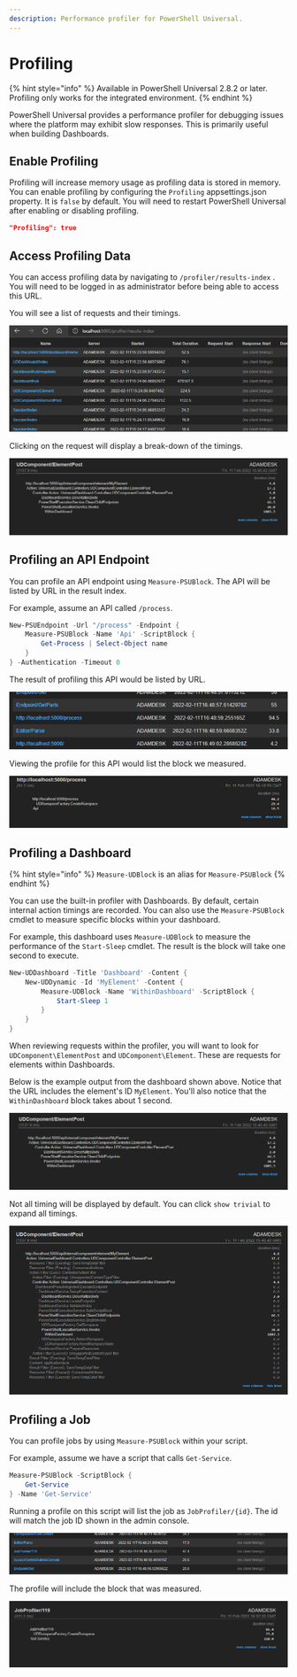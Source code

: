 ```yaml
---
description: Performance profiler for PowerShell Universal.
---
```


# Profiling

{% hint style="info" %}
Available in PowerShell Universal 2.8.2 or later. Profiling only works for the integrated environment.
{% endhint %}

PowerShell Universal provides a performance profiler for debugging issues where the platform may exhibit slow responses. This is primarily useful when building Dashboards.&#x20;

## Enable Profiling

Profiling will increase memory usage as profiling data is stored in memory. You can enable profiling by configuring the `Profiling` appsettings.json property. It is `false` by default. You will need to restart PowerShell Universal after enabling or disabling profiling.&#x20;

```json
"Profiling": true
```

## Access Profiling Data

You can access profiling data by navigating to `/profiler/results-index` . You will need to be logged in as administrator before being able to access this URL.&#x20;

You will see a list of requests and their timings.&#x20;

![Result Index](<../.gitbook/assets/image (319) (1).png>)

Clicking on the request will display a break-down of the timings.&#x20;

![Timings](<../.gitbook/assets/image (309) (1).png>)

## Profiling an API Endpoint

You can profile an API endpoint using `Measure-PSUBlock`. The API will be listed by URL in the result index.&#x20;

For example, assume an API called `/process`.&#x20;

```powershell
New-PSUEndpoint -Url "/process" -Endpoint {
    Measure-PSUBlock -Name 'Api' -ScriptBlock {
        Get-Process | Select-Object name
    }
} -Authentication -Timeout 0 
```

The result of profiling this API would be listed by URL.

![](<../.gitbook/assets/image (309).png>)

Viewing the profile for this API would list the block we measured.&#x20;

![](<../.gitbook/assets/image (319).png>)

## Profiling a Dashboard

{% hint style="info" %}
`Measure-UDBlock` is an alias for `Measure-PSUBlock`
{% endhint %}

You can use the built-in profiler with Dashboards. By default, certain internal action timings are recorded. You can also use the `Measure-PSUBlock` cmdlet to measure specific blocks within your dashboard.&#x20;

For example, this dashboard uses `Measure-UDBlock` to measure the performance of the `Start-Sleep` cmdlet. The result is the block will take one second to execute.&#x20;

```powershell
New-UDDashboard -Title 'Dashboard' -Content {
    New-UDDynamic -Id 'MyElement' -Content {
        Measure-UDBlock -Name 'WithinDashboard' -ScriptBlock {
            Start-Sleep 1
        }
    }
}
```

When reviewing requests within the profiler, you will want to look for `UDComponent\ElementPost` and `UDComponent\Element`. These are requests for elements within Dashboards.&#x20;

Below is the example output from the dashboard shown above. Notice that the URL includes the element's ID `MyElement`. You'll also notice that the `WithinDashboard` block takes about 1 second.&#x20;

![Dashboard Timing](<../.gitbook/assets/image (300).png>)

Not all timing will be displayed by default. You can click `show trivial` to expand all timings.&#x20;

![All Timings](<../.gitbook/assets/image (308) (1).png>)

## Profiling a Job

You can profile jobs by using `Measure-PSUBlock` within your script.&#x20;

For example, assume we have a script that calls `Get-Service`.&#x20;

```powershell
Measure-PSUBlock -ScriptBlock {
    Get-Service
} -Name 'Get-Service'
```

Running a profile on this script will list the job as `JobProfiler/{id}`. The id will match the job ID shown in the admin console.&#x20;

![](<../.gitbook/assets/image (311).png>)

The profile will include the block that was measured.&#x20;

![](<../.gitbook/assets/image (306).png>)
